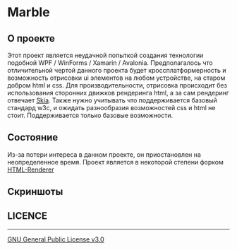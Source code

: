 # Marble

## О проекте
Этот проект является неудачной попыткой создания технологии подобной WPF / WinForms / Xamarin / Avalonia. Предполагалось что отличительной чертой данного проекта 
будет кроссплатформерность и возможность отрисовки ui элементов на любом устройстве, на старом добром html и css. 
Для производительности, отрисовка происходит без использования сторонних движков рендеринга html, а за сам рендеринг отвечает [Skia](https://github.com/mono/SkiaSharp).
Также нужно учитывать что поддерживается базовый стандард w3c, и ожидать разнообразия возможностей css и html не стоит. Поддерживается только базовые возможности.

## Состояние
Из-за потери интереса в данном проекте, он приостановлен на неопределенное время.
Проект является в некоторой степени форком [HTML-Renderer](https://github.com/ArthurHub/HTML-Renderer)

## Скриншоты

## LICENCE
-------
[GNU General Public License v3.0 ](https://github.com/Winster332/Marble/blob/master/LICENSE)
